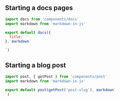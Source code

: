 ## Starting a docs pages

```js
import docs from 'components/docs'
import markdown from 'markdown-in-js'

export default docs({
  title: ''
}, markdown`

`)
```

## Starting a blog post

```js
import post, { getPost } from 'components/post'
import markdown from 'markdown-in-js'

export default post(getPost('post-slug'), markdown`
`)
```
